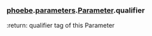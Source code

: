 ### [phoebe](phoebe.md).[parameters](phoebe.parameters.md).[Parameter](phoebe.parameters.Parameter.md).qualifier



:return: qualifier tag of this Parameter

